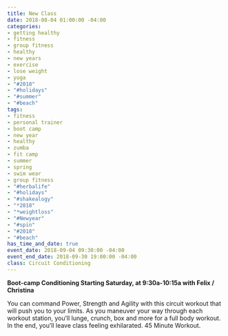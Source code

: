 ```yaml
---
title: New Class
date: 2018-08-04 01:00:00 -04:00
categories:
- getting healthy
- fitness
- group fitness
- healthy
- new years
- exercise
- lose weight
- yoga
- "#2018"
- "#holidays"
- "#summer"
- "#beach"
tags:
- fitness
- personal trainer
- boot camp
- new year
- healthy
- zumba
- fit camp
- summer
- spring
- swim wear
- group fitness
- "#herbalife"
- "#holidays"
- "#shakealogy"
- "*2018"
- "*weightloss"
- "#Newyear"
- "#spin"
- "#2018"
- "#beach"
has_time_and_date: true
event_date: 2018-09-04 09:30:00 -04:00
event_end_date: 2018-09-30 19:00:00 -04:00
class: Circuit Conditioning
---
```


**Boot-camp Conditioning Starting Saturday, at 9:30a-10:15a with Felix / Christina**

You can command Power, Strength and Agility with this circuit workout that will push you to your limits. As you maneuver your way through each workout station, you’ll lunge, crunch, box and more for a full body workout. In the end, you’ll leave class feeling exhilarated. 45 Minute Workout.